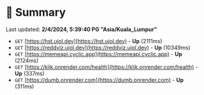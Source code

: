 # 📖 Summary
Last updated: **2/4/2024, 5:39:40 PG "Asia/Kuala_Lumpur"**

- `GET` [https://hst.ujol.dev](https://hst.ujol.dev) - **Up** (2111ms)
- `GET` [https://reddviz.ujol.dev](https://reddviz.ujol.dev) - **Up** (10349ms)
- `GET` [https://memeapi.cyclic.app](https://memeapi.cyclic.app) - **Up** (2124ms)
- `GET` [https://klik.onrender.com/health](https://klik.onrender.com/health) - **Up** (337ms)
- `GET` [https://dumb.onrender.com](https://dumb.onrender.com) - **Up** (311ms)
